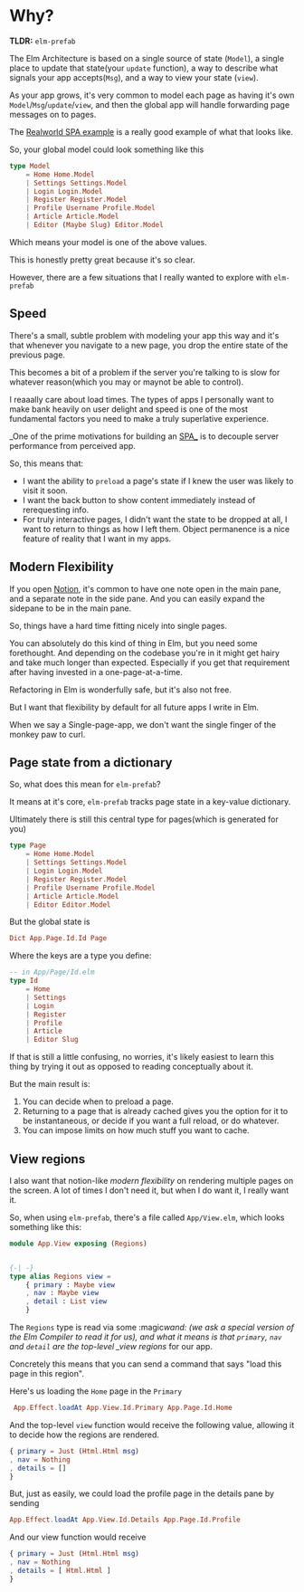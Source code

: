 # Why?

**TLDR:** `elm-prefab`

The Elm Architecture is based on a single source of state (`Model`), a single place to update that state(your `update` function), a way to describe what signals your app accepts(`Msg`), and a way to view your state (`view`).

As your app grows, it's very common to model each page as having it's own `Model`/`Msg`/`update`/`view`, and then the global app will handle forwarding page messages on to pages.

The [Realworld SPA example](https://github.com/rtfeldman/elm-spa-example/tree/master) is a really good example of what that looks like.

So, your global model could look something like this

```elm
type Model
    = Home Home.Model
    | Settings Settings.Model
    | Login Login.Model
    | Register Register.Model
    | Profile Username Profile.Model
    | Article Article.Model
    | Editor (Maybe Slug) Editor.Model
```

Which means your model is one of the above values.

This is honestly pretty great because it's so clear.

However, there are a few situations that I really wanted to explore with `elm-prefab`

## Speed

There's a small, subtle problem with modeling your app this way and it's that whenever you navigate to a new page, you drop the entire state of the previous page.

This becomes a bit of a problem if the server you're talking to is slow for whatever reason(which you may or maynot be able to control).

I reaaally care about load times. The types of apps I personally want to make bank heavily on user delight and speed is one of the most fundamental factors you need to make a truly superlative experience.

_One of the prime motivations for building an [SPA_](https://en.wikipedia.org/wiki/Single-page_application) is to decouple server performance from perceived app.

So, this means that:

- I want the ability to `preload` a page's state if I knew the user was likely to visit it soon.
- I want the back button to show content immediately instead of rerequesting info.
- For truly interactive pages, I didn't want the state to be dropped at all, I want to return to things as how I left them. Object permanence is a nice feature of reality that I want in my apps.

## Modern Flexibility

If you open [Notion](https://www.notion.so), it's common to have one note open in the main pane, and a separate note in the side pane. And you can easily expand the sidepane to be in the main pane.

So, things have a hard time fitting nicely into single pages.

You can absolutely do this kind of thing in Elm, but you need some forethought. And depending on the codebase you're in it might get hairy and take much longer than expected. Especially if you get that requirement after having invested in a one-page-at-a-time.

Refactoring in Elm is wonderfully safe, but it's also not free.

But I want that flexibility by default for all future apps I write in Elm.

When we say a Single-page-app, we don't want the single finger of the monkey paw to curl.

## Page state from a dictionary

So, what does this mean for `elm-prefab`?

It means at it's core, `elm-prefab` tracks page state in a key-value dictionary.

Ultimately there is still this central type for pages(which is generated for you)

```elm
type Page
    = Home Home.Model
    | Settings Settings.Model
    | Login Login.Model
    | Register Register.Model
    | Profile Username Profile.Model
    | Article Article.Model
    | Editor Editor.Model
```

But the global state is

```elm
Dict App.Page.Id.Id Page
```

Where the keys are a type you define:

```elm
-- in App/Page/Id.elm
type Id
    = Home
    | Settings
    | Login
    | Register
    | Profile
    | Article
    | Editor Slug
```

If that is still a little confusing, no worries, it's likely easiest to learn this thing by trying it out as opposed to reading conceptually about it.

But the main result is:

1. You can decide when to preload a page.
2. Returning to a page that is already cached gives you the option for it to be instantaneous, or decide if you want a full reload, or do whatever.
3. You can impose limits on how much stuff you want to cache.

## View regions

I also want that notion-like _modern flexibility_ on rendering multiple pages on the screen. A lot of times I don't need it, but when I do want it, I really want it.

So, when using `elm-prefab`, there's a file called `App/View.elm`, which looks something like this:

```elm
module App.View exposing (Regions)


{-| -}
type alias Regions view =
    { primary : Maybe view
    , nav : Maybe view
    , detail : List view
    }
```

The `Regions` type is read via some :magic*wand: (we ask a special version of the Elm Compiler to read it for us), and what it means is that `primary`, `nav` and `detail` are the top-level \_view regions* for our app.

Concretely this means that you can send a command that says "load this page in this region".

Here's us loading the `Home` page in the `Primary`

```elm
 App.Effect.loadAt App.View.Id.Primary App.Page.Id.Home
```

And the top-level `view` function would receive the following value, allowing it to decide how the regions are rendered.

```elm
{ primary = Just (Html.Html msg)
, nav = Nothing
, details = []
}
```

But, just as easily, we could load the profile page in the details pane by sending

```elm
App.Effect.loadAt App.View.Id.Details App.Page.Id.Profile
```

And our view function would receive

```elm
{ primary = Just (Html.Html msg)
, nav = Nothing
, details = [ Html.Html ]
}
```
